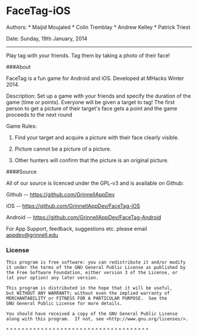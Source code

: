 FaceTag-iOS
===========

Authors:  * Maijid Moujaled 
          * Colin Tremblay
          * Andrew Kelley
          * Patrick Triest

Date:    Sunday, 19th January, 2014

---

Play tag with your friends. Tag them by taking a photo of their face!

###About

FaceTag is a fun game for Android and iOS. Developed at MHacks Winter 2014.

Description:
Set up a game with your friends and specify the duration of the game (time or points). Everyone will be given a target to tag! The first person to get a picture of their target's face gets a point and the game proceeds to the next round

Game Rules:

1. Find your target and acquire a picture with their face clearly visible.

2. Picture cannot be a picture of a picture.

3. Other hunters will confirm that the picture is an original picture.

####Source

All of our source is licenced under the GPL-v3 and is available on Github:

Github -- https://github.com/GrinnellAppDev

iOS -- https://github.com/GrinnellAppDev/FaceTag-iOS

Android -- https://github.com/GrinnellAppDev/FaceTag-Android

For App Support, feedback, suggestions etc. please email appdev@grinnell.edu

### License

    This program is free software: you can redistribute it and/or modify
    it under the terms of the GNU General Public License as published by
    the Free Software Foundation, either version 3 of the License, or
    (at your option) any later version.

    This program is distributed in the hope that it will be useful,
    but WITHOUT ANY WARRANTY; without even the implied warranty of
    MERCHANTABILITY or FITNESS FOR A PARTICULAR PURPOSE.  See the
    GNU General Public License for more details.

    You should have received a copy of the GNU General Public License
    along with this program.  If not, see <http://www.gnu.org/licenses/>.

^ ^ ^ ^ ^ ^ ^ ^ ^ ^ ^ ^ ^ ^ ^ ^ ^ ^ ^ ^ ^ ^ ^ ^ ^ ^ ^ ^ ^ ^ ^ ^ ^ ^ ^ ^ ^ 

